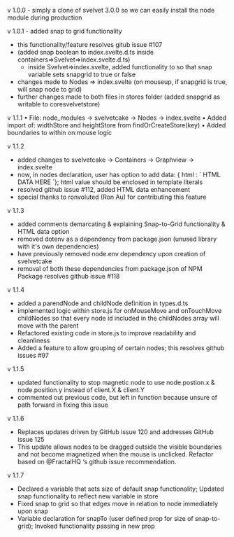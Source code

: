 v 1.0.0 - simply a clone of svelvet 3.0.0 so we can easily install the node module during production 

v 1.0.1 - added snap to grid functionality
- this functionality/feature resolves gitub issue #107
- (added snap boolean to index.svelte.d.ts inside containers=>Svelvet=>index.svelte.d.ts)
    - inside Svelvet=>index.svelte, added functionality to so that snap variable sets snapgrid to true or false
- changes made to Nodes => index.svelte (on mouseup, if snapgrid is true, will snap node to grid)
- further changes made to both files in stores folder (added snapgrid as writable to coresvelvetstore)


v 1.1.1
• File: node_modules -> svelvetcake -> Nodes -> index.svelte
• Added import of: widthStore and heightStore from findOrCreateStore(key)
• Added boundaries to within on:mouse logic

v 1.1.2
- added changes to svelvetcake -> Containers -> Graphview -> index.svelte
- now, in nodes declaration, user has option to add data: { html : \`  HTML DATA HERE `}; html value should be enclosed in template literals
- resolved github issue #112, added HTML data enhancement
- special thanks to ronvoluted (Ron Au) for contributing this feature

v 1.1.3
 - added comments demarcating & explaining Snap-to-Grid functionality & HTML data option
 - removed dotenv as a dependency from package.json (unused library with it's own dependencies)
 - have previously removed node.env dependency upon creation of svelvetcake
 - removal of both these dependencies from package.json of NPM Package resolves github issue #118

v 1.1.4
- added a parendNode and childNode definition in types.d.ts
- implemented logic within store.js for onMouseMove and onTouchMove childNodes so that every node id included in the childNodes array will move with the parent
- Refactored existing code in store.js to improve readability and cleanliness
- Added a feature to allow grouping of certain nodes; this resolves github issues #97

v 1.1.5
- updated functionality to stop magnetic node to use node.postion.x & node.position.y instead of client.X & client.Y
- commented out previous code, but left in function because unsure of path forward in fixing this issue

v 1.1.6
 - Replaces updates driven by GitHub issue 120 and addresses GitHub issue 125
 - This update allows nodes to be dragged outside the visible boundaries and not become magnetized when the mouse is unclicked. Refactor based on @FractalHQ ‘s github issue recommendation.
 
 v 1.1.7
 - Declared a variable that sets size of default snap functionality; Updated snap functionality to reflect new variable in store
 - Fixed snap to grid so that edges move in relation to node immediately upon snap
 - Variable declaration for snapTo (user defined prop for size of snap-to-grid); Invoked functionality passing in new prop
